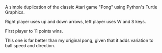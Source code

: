 A simple duplication of the classic Atari game "Pong" using Python's Turtle Graphics.

Right player uses up and down arrows, left player uses W and S keys.

First player to 11 points wins.

This one is far better than my original pong, given that it adds variation to ball speed and direction.
